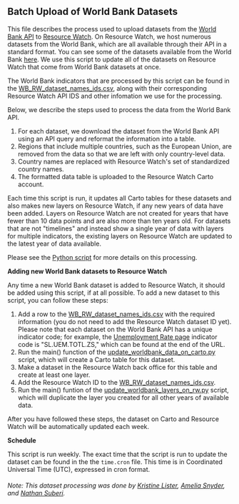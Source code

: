 ## Batch Upload of World Bank Datasets
This file describes the process used to upload datasets from the [World Bank API](https://data.worldbank.org/) to [Resource Watch](https://resourcewatch.org). On Resource Watch, we host numerous datasets from the World Bank, which are all available through their API in a standard format. You can see some of the datasets available from the World Bank [here](https://data.worldbank.org/indicator/). We use this script to update all of the datasets on Resource Watch that come from World Bank datasets at once.

The World Bank indicators that are processed by this script can be found in the [WB_RW_dataset_names_ids.csv](https://github.com/resource-watch/nrt-scripts/blob/master/upload_worldbank_data/WB_RW_dataset_names_ids.csv), along with their corresponding Resource Watch API IDS and other infomation we use for the processing.

Below, we describe the steps used to process the data from the World Bank API.

1. For each dataset, we download the dataset from the World Bank API using an API query and reformat the information into a table.
2. Regions that include multiple countries, such as the European Union, are removed from the data so that we are left with only country-level data.
3. Country names are replaced with Resource Watch's set of standardized country names.
4. The formatted data table is uploaded to the Resource Watch Carto account.

Each time this script is run, it updates all Carto tables for these datasets and also makes new layers on Resource Watch, if any new years of data have been added. Layers on Resource Watch are not created for years that have fewer than 10 data points and are also more than ten years old. For datasets that are not "timelines" and instead show a single year of data with layers for multiple indicators, the existing layers on Resource Watch are updated to the latest year of data available.

Please see the [Python script](https://github.com/resource-watch/nrt-scripts/blob/master/upload_worldbank_data/contents/main.py) for more details on this processing.

**Adding new World Bank datasets to Resource Watch**

Any time a new World Bank dataset is added to Resource Watch, it should be added using this script, if at all possible. To add a new dataset to this script, you can follow these steps:

1. Add a row to the [WB_RW_dataset_names_ids.csv](https://github.com/resource-watch/nrt-scripts/blob/master/upload_worldbank_data/WB_RW_dataset_names_ids.csv) with the required information (you do not need to add the Resource Watch dataset ID yet). Please note that each dataset on the World Bank API has a unique indicator code; for example, the [Unemployment Rate page](https://data.worldbank.org/indicator/SL.UEM.TOTL.ZS) indicator code is "SL.UEM.TOTL.ZS," which can be found at the end of the URL.
2. Run the main() function of the [update_worldbank_data_on_carto.py](https://github.com/resource-watch/nrt-scripts/blob/master/upload_worldbank_data/contents/src/update_worldbank_data_on_carto.py) script, which will create a Carto table for this dataset.
3. Make a dataset in the Resource Watch back office for this table and create at least one layer.
4. Add the Resource Watch ID to the [WB_RW_dataset_names_ids.csv](https://github.com/resource-watch/nrt-scripts/blob/master/upload_worldbank_data/WB_RW_dataset_names_ids.csv).
5. Run the main() funtion of the [update_worldbank_layers_on_rw.py](https://github.com/resource-watch/nrt-scripts/blob/master/upload_worldbank_data/contents/src/update_worldbank_layers_on_rw.py) script, which will duplicate the layer you created for all other years of available data.

After you have followed these steps, the dataset on Carto and Resource Watch will be automatically updated each week.

**Schedule**

This script is run weekly. The exact time that the script is run to update the dataset can be found in the the `time.cron` file. This time is in Coordinated Universal Time (UTC), expressed in cron format.

###### Note: This dataset processing was done by [Kristine Lister](https://www.wri.org/profile/kristine-lister), [Amelia Snyder](https://www.wri.org/profile/amelia-snyder), and [Nathan Suberi](https://www.wri.org/profile/nathan-suberi).